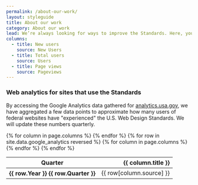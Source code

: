 ```yaml
---
permalink: /about-our-work/
layout: styleguide
title: About our work
category: About our work
lead: We’re always looking for ways to improve the Standards. Here, you'll find the latest information about recent releases, our product roadmap, and our governance model.
columns:
  - title: New users
    source: New Users
  - title: Total users
    source: Users
  - title: Page views
    source: Pageviews
---
```

### Web analytics for sites that use the Standards

By accessing the Google Analytics data gathered for
[analytics.usa.gov](https://analytics.usa.gov), we have aggregated a
few data points to approximate how many users of federal websites
have "experienced" the U.S. Web Design Standards. We will
update these numbers quarterly.

<table>
  <thead>
    <tr>
      <th scope="col" aria-sort="ascending">Quarter</th>
      {% for column in page.columns %}
      <th scope="col" align="right">{{ column.title }}</th>
      {% endfor %}
    </tr>
  </thead>
  <tbody>
  {% for row in site.data.google_analytics reversed %}
    <tr>
      <th scope="row">{{ row.Year }} {{ row.Quarter }}</th>
      {% for column in page.columns %}
      <td>{{ row[column.source] }}</td>
      {% endfor %}
    </tr>
  {% endfor %}
  </tbody>
</table>